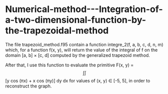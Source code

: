 # Numerical-method---Integration-of-a-two-dimensional-function-by-the-trapezoidal-method



The file trapezoid_method.f95 contain a function integre_2(f, a, b, c, d, n, m) which, for a function f(x, y), will return the value of the integral of f on the domain [a, b] × [c, d] computed by the generalized trapezoid method.
 
After that, I use this function to evaluate the primitive F(x, y) = $$\int \int$$ [y cos (πx) + x cos (πy)] dy dx for values of (x, y) ∈ [-5, 5], in order to reconstruct the graph.
